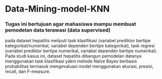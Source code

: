 # Data-Mining-model-KNN

### Tugas ini bertujuan agar mahasiswa mampu membuat pemodelan data terawasi (data supervised)
pada dataset hepatitis meliputi task klasifikasi (variabel prediktor bertipe kategorikal/numerikal,
variabel dependen bertipe kategorikal), task regresi (variabel prediktor bertipe numerikal, variabel
dependen bertipe numerikal). Pada studi kasus ini, dataset hepatitis dibangun pemodelan datanya
menggunakan task klasifikasi yakni metode Naïve Bayes berbasis probabilitas termasuk
mengevaluasi model menggunakan akurasi, presisi, recall, dan F-measure.
